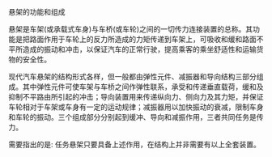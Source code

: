 
悬架的功能和组成

悬架是车架(或承载式车身)与车桥(或车轮)之间的一切传力连接装置的总称。其功能是把路面作用于车轮上的反力所造成的力矩传递到车架上，可吸收和缓和路面不平所造成的振动和冲击，以保证汽车的正常行驶，提高乘客的乘坐舒适性和运输货物的安全性。

现代汽车悬架的结构形式各样，但一般都由弹性元件、减振器和导向结构三部分组成。其中弹性元件可使车架与车桥之间作弹性联系，承受和传递垂直载荷，缓和及抑制不平路由所引起的冲击；导向装置用来传递纵向力、侧向力及其力矩，并保证车轮相对于车架或车身有一定的运动规律；减振器用以加快振动的衰减，限制车身和车轮的振动。三个组成部分分别起到缓冲、导向和减振作用，三者共同任务是传力。

需要指出的是: 任务悬架只要具备上述作用，在结构上并非需要有以上全套装置。
